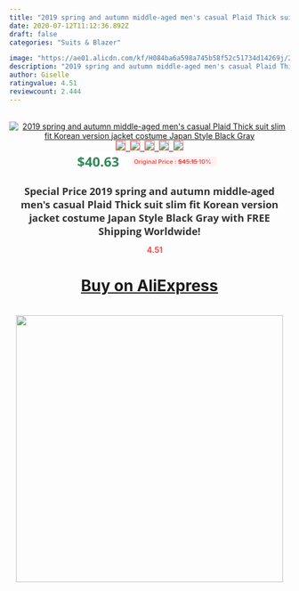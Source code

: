 ```yaml
---
title: "2019 spring and autumn middle-aged men's casual Plaid Thick suit slim fit Korean version jacket costume Japan Style Black Gray"
date: 2020-07-12T11:12:36.892Z
draft: false
categories: "Suits & Blazer"

image: "https://ae01.alicdn.com/kf/H084ba6a598a745b58f52c51734d14269j/2019-spring-and-autumn-middle-aged-men-s-casual-Plaid-Thick-suit-slim-fit-Korean-version.jpg"
description: "2019 spring and autumn middle-aged men's casual Plaid Thick suit slim fit Korean version jacket costume Japan Style Black Gray"
author: Giselle
ratingvalue: 4.51
reviewcount: 2.444
---
```

<br>
<div style="text-align: center;">
<a href="https://s.click.aliexpress.com/e/_AsptW5" target="_blank" rel="nofollow noopener noreferrer"><img alt="2019 spring and autumn middle-aged men's casual Plaid Thick suit slim fit Korean version jacket costume Japan Style Black Gray" class="magnifier-image" src="https://ae01.alicdn.com/kf/H084ba6a598a745b58f52c51734d14269j/2019-spring-and-autumn-middle-aged-men-s-casual-Plaid-Thick-suit-slim-fit-Korean-version.jpg_640x640.jpg">
<br>
<img style="border:1px solid salmon" src="https://ae01.alicdn.com/kf/H084ba6a598a745b58f52c51734d14269j/2019-spring-and-autumn-middle-aged-men-s-casual-Plaid-Thick-suit-slim-fit-Korean-version.jpg_120x120.jpg">&nbsp;&nbsp;<img style="border:1px solid salmon" src="https://ae01.alicdn.com/kf/Hea4b8c0019c340a280df296aabc4a95a9/2019-spring-and-autumn-middle-aged-men-s-casual-Plaid-Thick-suit-slim-fit-Korean-version.jpg_120x120.jpg">&nbsp;&nbsp;<img style="border:1px solid salmon" src="https://ae01.alicdn.com/kf/H00ac8f8b76ce40d4896b92a03574f941L/2019-spring-and-autumn-middle-aged-men-s-casual-Plaid-Thick-suit-slim-fit-Korean-version.jpg_120x120.jpg">&nbsp;&nbsp;<img style="border:1px solid salmon" src="https://ae01.alicdn.com/kf/H468d727184c048569670cbd9037eeda05/2019-spring-and-autumn-middle-aged-men-s-casual-Plaid-Thick-suit-slim-fit-Korean-version.jpg_120x120.jpg">&nbsp;&nbsp;<img style="border:1px solid salmon" src="https://ae01.alicdn.com/kf/H871d0cf870d14c6287539d9c5f497bed6/2019-spring-and-autumn-middle-aged-men-s-casual-Plaid-Thick-suit-slim-fit-Korean-version.jpg_120x120.jpg"></a></div><br0>
<div style="text-align: center;"><span style="background-color: white; border: 0px; box-sizing: border-box; color: seagreen; display: inline-block; font-family: &quot;open sans&quot; , &quot;arial&quot; , &quot;helvetica&quot; , sans-serif , &quot;heiti&quot;; font-size: 24px; font-stretch: inherit; font-weight: 700; line-height: inherit; margin: 0px 10px 0px 0px; padding: 0px; vertical-align: middle;">$40.63 </span>
<span style="background: rgb(255 , 241 , 241); border-radius: 3px; border: 0px; box-sizing: border-box; color: #ff4747; display: inline-block; font-family: inherit; font-size: 12px; font-stretch: inherit; font-style: inherit; font-variant: inherit; font-weight: 600; line-height: inherit; margin: 0px; padding: 2px 5px; transform: scale(0.9); vertical-align: middle;">Original Price : <b style="text-decoration: line-through;">$45.15 </b> 10%&nbsp;&nbsp;</span></div>
<h1 style="color: #333333; display: inline-block; font-family: &quot;open sans&quot; , &quot;arial&quot; , &quot;helvetica&quot; , sans-serif , &quot;heiti&quot;; font-size: 18px; font-stretch: inherit; font-weight: 700; text-align: center;">Special Price 2019 spring and autumn middle-aged men's casual Plaid Thick suit slim fit Korean version jacket costume Japan Style Black Gray with FREE Shipping Worldwide!</h1>
<div style="color: #ff4747; text-align: center;">
<img src="https://4.bp.blogspot.com/-M0ZcTcb-5uY/XleCXlxnR4I/AAAAAAAAAEc/OrjgMkXV1oMQFaCRZj5HQwOCBcu3w1FegCPcBGAYYCw/s1600/star.png" style="height: 15px;">&nbsp;<b>4.51</b></div>
<div class="button_cont" align="center"><a class="buynow_a" href="https://s.click.aliexpress.com/e/_AsptW5" target="_blank" rel="nofollow noopener noreferrer"><H1>Buy on AliExpress</H1></a></div><br>
<div class="separator" style="clear: both; text-align: center;">
<img src="https://lh3.googleusercontent.com/-pTy5HemUv9M/XlePHvY0dAI/AAAAAAAAAE4/0nX5iRUoIWY8eMW9Dpxeirr157OZliDIgCLcBGAsYHQ/s1600/badge.gif" width="480">
</div>

